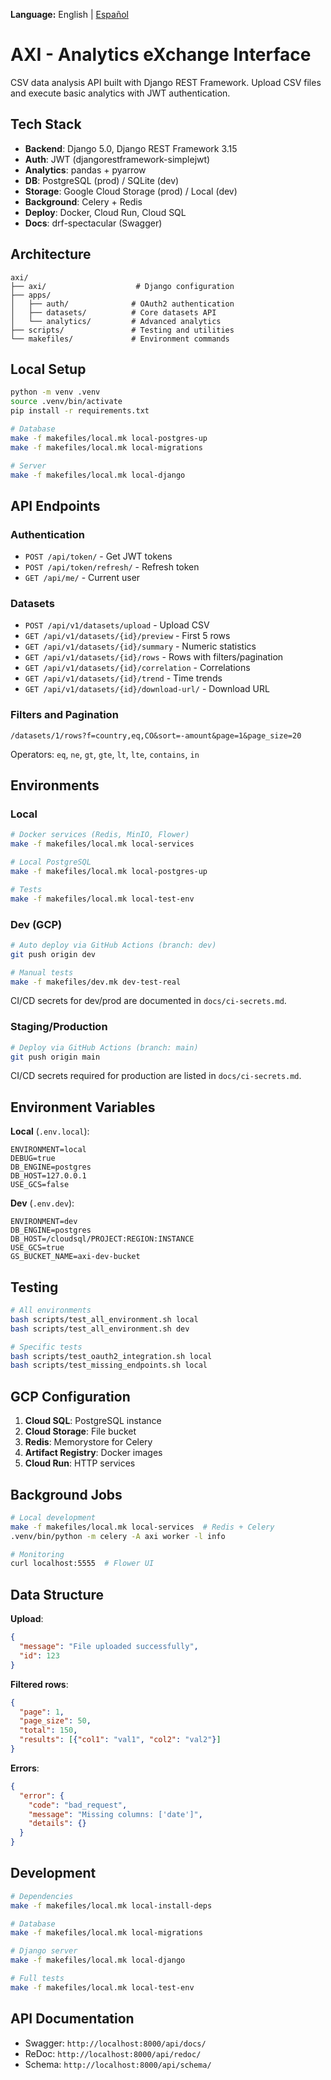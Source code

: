 **Language:** English | [Español](./README.es.md)

# AXI - Analytics eXchange Interface

CSV data analysis API built with Django REST Framework. Upload CSV files and execute basic analytics with JWT authentication.

## Tech Stack

- **Backend**: Django 5.0, Django REST Framework 3.15
- **Auth**: JWT (djangorestframework-simplejwt)
- **Analytics**: pandas + pyarrow
- **DB**: PostgreSQL (prod) / SQLite (dev)
- **Storage**: Google Cloud Storage (prod) / Local (dev)
- **Background**: Celery + Redis
- **Deploy**: Docker, Cloud Run, Cloud SQL
- **Docs**: drf-spectacular (Swagger)

## Architecture

```
axi/
├── axi/                    # Django configuration
├── apps/
│   ├── auth/              # OAuth2 authentication
│   ├── datasets/          # Core datasets API
│   └── analytics/         # Advanced analytics
├── scripts/               # Testing and utilities
└── makefiles/             # Environment commands
```

## Local Setup

```bash
python -m venv .venv
source .venv/bin/activate
pip install -r requirements.txt

# Database
make -f makefiles/local.mk local-postgres-up
make -f makefiles/local.mk local-migrations

# Server
make -f makefiles/local.mk local-django
```

## API Endpoints

### Authentication
- `POST /api/token/` - Get JWT tokens
- `POST /api/token/refresh/` - Refresh token
- `GET /api/me/` - Current user

### Datasets
- `POST /api/v1/datasets/upload` - Upload CSV
- `GET /api/v1/datasets/{id}/preview` - First 5 rows
- `GET /api/v1/datasets/{id}/summary` - Numeric statistics
- `GET /api/v1/datasets/{id}/rows` - Rows with filters/pagination
- `GET /api/v1/datasets/{id}/correlation` - Correlations
- `GET /api/v1/datasets/{id}/trend` - Time trends
- `GET /api/v1/datasets/{id}/download-url/` - Download URL

### Filters and Pagination
```
/datasets/1/rows?f=country,eq,CO&sort=-amount&page=1&page_size=20
```

Operators: `eq`, `ne`, `gt`, `gte`, `lt`, `lte`, `contains`, `in`

## Environments

### Local
```bash
# Docker services (Redis, MinIO, Flower)
make -f makefiles/local.mk local-services

# Local PostgreSQL
make -f makefiles/local.mk local-postgres-up

# Tests
make -f makefiles/local.mk local-test-env
```

### Dev (GCP)
```bash
# Auto deploy via GitHub Actions (branch: dev)
git push origin dev

# Manual tests
make -f makefiles/dev.mk dev-test-real
```

CI/CD secrets for dev/prod are documented in `docs/ci-secrets.md`.

### Staging/Production
```bash
# Deploy via GitHub Actions (branch: main)
git push origin main
```

CI/CD secrets required for production are listed in `docs/ci-secrets.md`.

## Environment Variables

**Local** (`.env.local`):
```
ENVIRONMENT=local
DEBUG=true
DB_ENGINE=postgres
DB_HOST=127.0.0.1
USE_GCS=false
```

**Dev** (`.env.dev`):
```
ENVIRONMENT=dev
DB_ENGINE=postgres
DB_HOST=/cloudsql/PROJECT:REGION:INSTANCE
USE_GCS=true
GS_BUCKET_NAME=axi-dev-bucket
```

## Testing

```bash
# All environments
bash scripts/test_all_environment.sh local
bash scripts/test_all_environment.sh dev

# Specific tests
bash scripts/test_oauth2_integration.sh local
bash scripts/test_missing_endpoints.sh local
```

## GCP Configuration

1. **Cloud SQL**: PostgreSQL instance
2. **Cloud Storage**: File bucket
3. **Redis**: Memorystore for Celery
4. **Artifact Registry**: Docker images
5. **Cloud Run**: HTTP services

## Background Jobs

```bash
# Local development
make -f makefiles/local.mk local-services  # Redis + Celery
.venv/bin/python -m celery -A axi worker -l info

# Monitoring
curl localhost:5555  # Flower UI
```

## Data Structure

**Upload**:
```json
{
  "message": "File uploaded successfully",
  "id": 123
}
```

**Filtered rows**:
```json
{
  "page": 1,
  "page_size": 50,
  "total": 150,
  "results": [{"col1": "val1", "col2": "val2"}]
}
```

**Errors**:
```json
{
  "error": {
    "code": "bad_request",
    "message": "Missing columns: ['date']",
    "details": {}
  }
}
```

## Development

```bash
# Dependencies
make -f makefiles/local.mk local-install-deps

# Database
make -f makefiles/local.mk local-migrations

# Django server
make -f makefiles/local.mk local-django

# Full tests
make -f makefiles/local.mk local-test-env
```

## API Documentation

- Swagger: `http://localhost:8000/api/docs/`
- ReDoc: `http://localhost:8000/api/redoc/`
- Schema: `http://localhost:8000/api/schema/`
